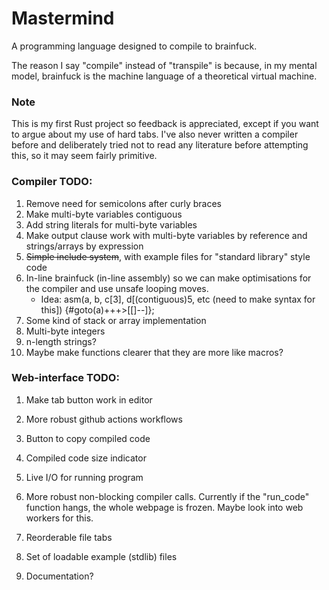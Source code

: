 # Mastermind

A programming language designed to compile to brainfuck.

The reason I say "compile" instead of "transpile" is because, in my mental model, brainfuck is the machine language of a theoretical virtual machine.

### Note

This is my first Rust project so feedback is appreciated, except if you want to argue about my use of hard tabs.
I've also never written a compiler before and deliberately tried not to read any literature before attempting this, so it may seem fairly primitive.

### Compiler TODO:

1. Remove need for semicolons after curly braces
1. Make multi-byte variables contiguous
2. Add string literals for multi-byte variables
3. Make output clause work with multi-byte variables by reference and strings/arrays by expression
4. ~~Simple include system~~, with example files for "standard library" style code
5. In-line brainfuck (in-line assembly) so we can make optimisations for the compiler and use unsafe looping moves.
   - Idea: asm(a, b, c[3], d[(contiguous)5, etc (need to make syntax for this]) {#goto(a)+++>[[]--]};
6. Some kind of stack or array implementation
7. Multi-byte integers
8. n-length strings?
3. Maybe make functions clearer that they are more like macros?

### Web-interface TODO:

1. Make tab button work in editor
1. More robust github actions workflows
1. Button to copy compiled code
2. Compiled code size indicator
1. Live I/O for running program
1. More robust non-blocking compiler calls. Currently if the "run_code" function hangs, the whole webpage is frozen. Maybe look into web workers for this.
2. Reorderable file tabs
3. Set of loadable example (stdlib) files

5. Documentation?
